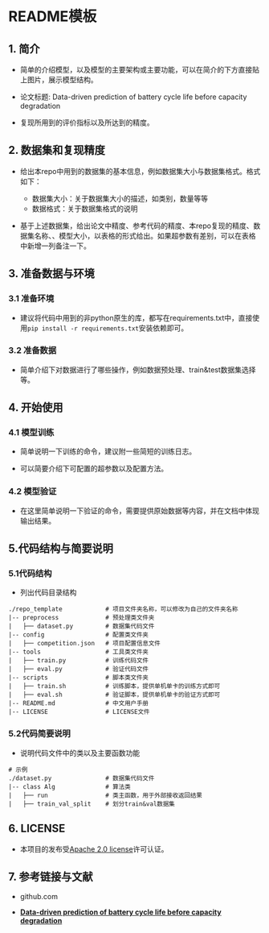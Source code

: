 # README模板

## 1. 简介

- 简单的介绍模型，以及模型的主要架构或主要功能，可以在简介的下方直接贴上图片，展示模型结构。

- 论文标题: Data-driven prediction of battery cycle life before capacity degradation 

- 复现所用到的评价指标以及所达到的精度。



## 2. 数据集和复现精度

- 给出本repo中用到的数据集的基本信息，例如数据集大小与数据集格式。格式如下：
  - 数据集大小：关于数据集大小的描述，如类别，数量等等
  - 数据格式：关于数据集格式的说明

- 基于上述数据集，给出论文中精度、参考代码的精度、本repo复现的精度、数据集名称、、模型大小，以表格的形式给出。如果超参数有差别，可以在表格中新增一列备注一下。



## 3. 准备数据与环境

### 3.1 准备环境

- 建议将代码中用到的非python原生的库，都写在requirements.txt中，直接使用`pip install -r requirements.txt`安装依赖即可。

### 3.2 准备数据

- 简单介绍下对数据进行了哪些操作，例如数据预处理、train&test数据集选择等。



## 4. 开始使用

### 4.1 模型训练

- 简单说明一下训练的命令，建议附一些简短的训练日志。

- 可以简要介绍下可配置的超参数以及配置方法。

### 4.2 模型验证

- 在这里简单说明一下验证的命令，需要提供原始数据等内容，并在文档中体现输出结果。



## 5.代码结构与简要说明

### 5.1代码结构

- 列出代码目录结构

```undefined
./repo_template            # 项目文件夹名称，可以修改为自己的文件夹名称
|-- preprocess             # 预处理类文件夹
|   ├── dataset.py         # 数据集代码文件
|-- config                 # 配置类文件夹
|   ├── competition.json   # 项目配置信息文件
|-- tools                  # 工具类文件夹
|   ├── train.py           # 训练代码文件
|   ├── eval.py            # 验证代码文件
|-- scripts                # 脚本类文件夹
|   ├── train.sh           # 训练脚本，提供单机单卡的训练方式即可
|   ├── eval.sh            # 验证脚本，提供单机单卡的验证方式即可
|-- README.md              # 中文用户手册
|-- LICENSE                # LICENSE文件
```

### 5.2代码简要说明

- 说明代码文件中的类以及主要函数功能

```undefined
# 示例
./dataset.py               # 数据集代码文件
|-- class Alg              # 算法类
|   ├── run                # 类主函数，用于外部接收返回结果
|   ├── train_val_split    # 划分train&val数据集
```



## 6. LICENSE

- 本项目的发布受[Apache 2.0 license](https://github.com/thinkenergy/vloong-nature-energy/blob/master/LICENSE)许可认证。



## 7. 参考链接与文献

- github.com

- **[Data-driven prediction of battery cycle life before capacity degradation](https://doi.org/10.1038/s41560-019-0356-8)**

  